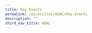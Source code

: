 ```yaml
---
title: Key Events
permalink: /micorsites/ADAC/Key-Events
description: ""
third_nav_title: ADAC
---
```

